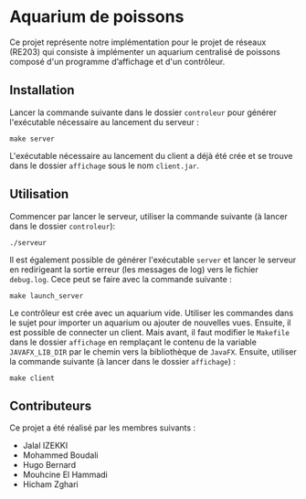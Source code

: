 # Aquarium de poissons

Ce projet représente notre implémentation pour le projet de réseaux (RE203) qui consiste à implémenter un aquarium centralisé de poissons composé d'un programme d’affichage et d'un contrôleur.

## Installation

Lancer la commande suivante dans le dossier `controleur` pour générer l'exécutable nécessaire au lancement du serveur :

```shell
make server
```

L'exécutable nécessaire au lancement du client a déjà été crée et se trouve dans le dossier `affichage` sous le nom `client.jar`.

## Utilisation
Commencer par lancer le serveur, utiliser la commande suivante (à lancer dans le dossier `controleur`):
```shell
./serveur
```
Il est également possible de générer l'exécutable `server` et lancer le serveur en redirigeant la sortie erreur (les messages de log) vers le fichier `debug.log`. Cece peut se faire avec la commande suivante : 
```shell
make launch_server
```

Le contrôleur est crée avec un aquarium vide. Utiliser les commandes dans le sujet pour importer un aquarium ou ajouter de nouvelles vues. Ensuite, il est possible de connecter un client. Mais avant, il faut modifier le `Makefile` dans le dossier `affichage` en remplaçant le contenu de la variable `JAVAFX_LIB_DIR` par le chemin vers la bibliothèque de `JavaFX`. Ensuite, utiliser la commande suivante (à lancer dans le dossier `affichage`) :
```shell
make client
```

## Contributeurs
Ce projet a été réalisé par les membres suivants :
- Jalal IZEKKI
- Mohammed Boudali
- Hugo Bernard
- Mouhcine El Hammadi
- Hicham Zghari

